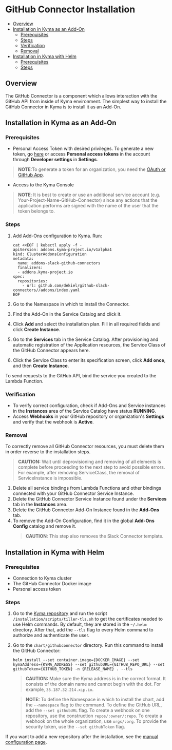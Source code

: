 # GitHub Connector Installation <!-- omit in toc -->


- [Overview](#overview)
- [Installation in Kyma as an Add-On](#installation-in-kyma-as-an-add-on)
  - [Prerequisites](#prerequisites)
  - [Steps](#steps)
  - [Verification](#verification)
  - [Removal](#removal)
- [Installation in Kyma with Helm](#installation-in-kyma-with-helm)
  - [Prerequisites](#prerequisites-1)
  - [Steps](#steps-1)

## Overview

The GitHub Connector is a component which allows interaction with the GitHub API from inside of Kyma environment. The simplest way to install the GitHub Connector in Kyma is to install it as an Add-On.

## Installation in Kyma as an Add-On

### Prerequisites

- Personal Access Token with desired privileges. To generate a new token, go [here](https://github.com/settings/tokens) or access **Personal access tokens** in the account through **Developer settings** in **Settings**. 
> **NOTE**:To generate a token for an organization, you need the [OAuth or GitHub App](https://developer.github.com/apps/).
- Access to the Kyma Console

> **NOTE**: It is best to create or use an additional service account (e.g. Your-Project-Name-GitHub-Connector) since any actions that the application performs are signed with the name of the user that the token belongs to.

### Steps

1. Add Add-Ons configuration to Kyma. Run:

    ``` shell
    cat <<EOF | kubectl apply -f -
    apiVersion: addons.kyma-project.io/v1alpha1
    kind: ClusterAddonsConfiguration
    metadata:
      name: addons-slack-github-connectors
      finalizers:
      - addons.kyma-project.io
    spec:
      repositories:
        - url: github.com/dekiel/github-slack-connectors//addons/index.yaml
    EOF
    ```

2. Go to the Namespace in which to install the Connector.
3. Find the Add-On in the Service Catalog and click it.
4. Click **Add** and select the installation plan. Fill in all required fields and click **Create Instance**.
5. Go to the **Services** tab in the Service Catalog. After provisioning and automatic registration of the Application resources, the Service Class of the GitHub Connector appears here.
6. Click the Service Class to enter its specification screen, click **Add once**, and then **Create Instance**.

To send requests to the GitHub API, bind the service you created to the Lambda Function.

### Verification

- To verify correct configuration, check if Add-Ons and Service instances in the **Instances** area of the Service Catalog have status **RUNNING**.
- Access **Webhooks**  in your GitHub repository or organization's **Settings** and verify that the webhook is **Active**.

### Removal

To correctly remove all GitHub Connector resources, you must delete them in order reverse to the installation steps.
> **CAUTION:** Wait until deprovisioning and removing of all elements is complete before proceeding to the next step to avoid possible errors. For example, after removing ServiceClass, the removal of ServiceInstance is impossible.

1. Delete all service bindings from Lambda Functions and other bindings connected with your GitHub Connector Service Instance.
2. Delete the GitHub Connector Service Instance found under the **Services** tab in the **Instances** area.
3. Delete the GitHub Connector Add-On Instance found in the **Add-Ons** tab.
4. To remove the Add-On Configuration, find it in the global **Add-Ons Config** catalog and remove it.
   > **CAUTION**: This step also removes the Slack Connector template.

## Installation in Kyma with Helm

### Prerequisites

- Connection to Kyma cluster
- The GitHub Connector Docker image
- Personal access token

### Steps

1. Go to the [Kyma repository](https://github.com/kyma-project/kyma) and run the script `/installation/scripts/tiller-tls.sh` to get the certificates needed to use Helm commands. By default, they are stored in the `~/.helm` directory. After that, add the `--tls` flag to every Helm command to authorize and authenticate the user.
2. Go to the `chart/githubconnector` directory. Run this command to install the GitHub Connector:

    ``` shell
    helm install --set container.image={DOCKER_IMAGE} --set kymaAddress={KYMA_ADDRESS} --set githubURL={GITHUB_REPO_URL} --set githubToken={GITHUB_TOKEN} -n {RELEASE_NAME} . --tls
    ```

    >**CAUTION:** Make sure the Kyma address is in the correct format. It consists of the domain name and cannot begin with the dot. For example, `35.187.32.214.xip.io`.

    >**NOTE:** To define the Namespace in which to install the chart, add the `--namespace` flag to the command. To define the GitHub URL, add the `--set githubURL` flag. To create a webhook on one repository, use the construction `repos/:owner/:repo`. To create a webhook on the whole organization, use `orgs/:org`. To provide the security token, use the `--set githubToken` flag.

If you want to add a new repository after the installation, see the [manual configuration page](/docs/github-connector/manual_connection.md).

